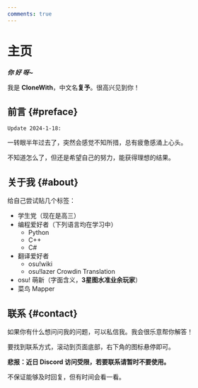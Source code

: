 ```yaml
---
comments: true
---
```


# 主页

***你 好 呀~***

我是 **CloneWith**，中文名**复予**。很高兴见到你！

## 前言 {#preface}

`Update 2024-1-18:`

一转眼半年过去了，突然会感觉不知所措，总有疲惫感涌上心头。

不知道怎么了，但还是希望自己的努力，能获得理想的结果。

## 关于我 {#about}

给自己尝试贴几个标签：

- 学生党（现在是高三）
- 编程爱好者（下列语言均在学习中）
  - Python
  - C++
  - C#
- 翻译爱好者
  - osu!wiki
  - osu!lazer Crowdin Translation
- osu! 萌新（字面含义，**3星图水准业余玩家**）
- 菜鸟 Mapper

## 联系 {#contact}

如果你有什么想问问我的问题，可以私信我。我会很乐意帮你解答！

要找到联系方式，滚动到页面底部，右下角的图标悬停即可。

**悲报：近日 Discord 访问受限，若要联系请暂时不要使用。**

不保证能够及时回复，但有时间会看一看。
